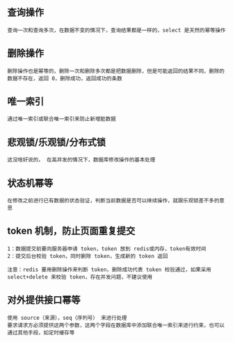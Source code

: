 

## 查询操作

    查询一次和查询多次，在数据不变的情况下，查询结果都是一样的，select 是天然的幂等操作

## 删除操作

    删除操作也是幂等的，删除一次和删除多次都是把数据删除，但是可能返回的结果不同，删除的数据不存在，返回 0，删除成功，返回成功的条数

## 唯一索引

    通过唯一索引或联合唯一索引来防止新增脏数据

## 悲观锁/乐观锁/分布式锁

    这没啥好说的， 在高并发的情况下，数据库修改操作的基本处理

## 状态机幂等

    在修改之前进行已有数据的状态验证，判断当前数据是否可以继续操作，就跟乐观锁差不多的意思

## token 机制，防止页面重复提交

    1：数据提交前要向服务器申请 token，token 放到 redis或内存，token有效时间
    2：提交后台校验 token，同时删除 token，生成新的 token 返回

    注意：redis 要用删除操作来判断 token，删除成功代表 token 校验通过，如果采用 select+delete 来校验 token，存在并发问题，不建议使用

## 对外提供接口幂等

    使用 source（来源），seq（序列号） 来进行处理
    要求请求方必须提供这两个参数，这两个字段在数据库中添加联合唯一索引来进行约束，也可以通过其他手段，如定时缓存等